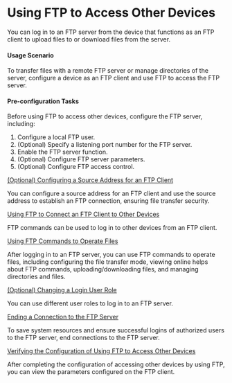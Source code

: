 Using FTP to Access Other Devices
=================================

You can log in to an FTP server from the device that functions as an FTP client to upload files to or download files from the server.

#### Usage Scenario

To transfer files with a remote FTP server or manage directories of the server, configure a device as an FTP client and use FTP to access the FTP server.


#### Pre-configuration Tasks

Before using FTP to access other devices, configure the FTP server, including:

1. Configure a local FTP user.
2. (Optional) Specify a listening port number for the FTP server.
3. Enable the FTP server function.
4. (Optional) Configure FTP server parameters.
5. (Optional) Configure FTP access control.


[(Optional) Configuring a Source Address for an FTP Client](../../../../software/nev8r10_vrpv8r16/user/vrp/dc_vrp_basic_cfg_0095.html)

You can configure a source address for an FTP client and use the source address to establish an FTP connection, ensuring file transfer security.

[Using FTP to Connect an FTP Client to Other Devices](../../../../software/nev8r10_vrpv8r16/user/vrp/dc_vrp_basic_cfg_0096.html)

FTP commands can be used to log in to other devices from an FTP client.

[Using FTP Commands to Operate Files](../../../../software/nev8r10_vrpv8r16/user/vrp/dc_vrp_basic_cfg_0097.html)

After logging in to an FTP server, you can use FTP commands to operate files, including configuring the file transfer mode, viewing online helps about FTP commands, uploading/downloading files, and managing directories and files.

[(Optional) Changing a Login User Role](../../../../software/nev8r10_vrpv8r16/user/vrp/dc_vrp_basic_cfg_0098.html)

You can use different user roles to log in to an FTP server.

[Ending a Connection to the FTP Server](../../../../software/nev8r10_vrpv8r16/user/vrp/dc_vrp_basic_cfg_0099.html)

To save system resources and ensure successful logins of authorized users to the FTP server, end connections to the FTP server.

[Verifying the Configuration of Using FTP to Access Other Devices](../../../../software/nev8r10_vrpv8r16/user/vrp/dc_vrp_basic_cfg_0100.html)

After completing the configuration of accessing other devices by using FTP, you can view the parameters configured on the FTP client.